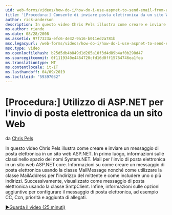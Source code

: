 ```yaml
---
uid: web-forms/videos/how-do-i/how-do-i-use-aspnet-to-send-email-from-a-web-site
title: '[Procedura:] Consente di inviare posta elettronica da un sito Web ASP.NET | Microsoft Docs'
author: rick-anderson
description: In questo video Chris Pels illustra come creare e inviare un messaggio di posta elettronica in un sito web ASP.NET. Scopri in primo luogo, le classi principali in f dello spazio dei nomi System.NET. Mail...
ms.author: riande
ms.date: 08/28/2008
ms.assetid: 97f7323a-efc6-4e32-9a16-b011ed2a781b
msc.legacyurl: /web-forms/videos/how-do-i/how-do-i-use-aspnet-to-send-email-from-a-web-site
msc.type: video
ms.openlocfilehash: b25d5db4b849d1d265a10f3d4d89b4af0b298d47
ms.sourcegitcommit: 0f1119340e4464720cfd16d0ff15764746ea1fea
ms.translationtype: MT
ms.contentlocale: it-IT
ms.lasthandoff: 04/09/2019
ms.locfileid: "59397032"
---
```

# <a name="how-do-i-use-aspnet-to-send-email-from-a-web-site"></a>[Procedura:] Utilizzo di ASP.NET per l'invio di posta elettronica da un sito Web

da [Chris Pels](https://twitter.com/chrispels)

In questo video Chris Pels illustra come creare e inviare un messaggio di posta elettronica in un sito web ASP.NET. In primo luogo, informazioni sulle classi nello spazio dei nomi System.NET. Mail per l'invio di posta elettronica in un sito web ASP.NET core. Informazioni su come creare un messaggio di posta elettronica usando la classe MailMessage nonché come utilizzare la classe MailAddress per l'indirizzo del mittente e come includere uno o più indirizzi. Successivamente, visualizzato come messaggio di posta elettronica usando la classe SmtpClient. Infine, informazioni sulle opzioni aggiuntive per configurare il messaggio di posta elettronica, ad esempio CC, Ccn, priorità e aggiunta di allegati.

[&#9654;Guarda il video (25 minuti)](https://channel9.msdn.com/Blogs/ASP-NET-Site-Videos/how-do-i-use-aspnet-to-send-email-from-a-web-site)
